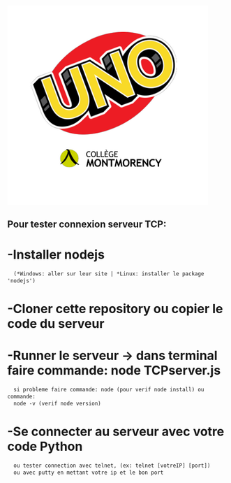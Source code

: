 ![logo](smallLogo.png)
## Pour tester connexion serveur TCP:

# -Installer nodejs
      (*Windows: aller sur leur site | *Linux: installer le package 'nodejs')

# -Cloner cette repository ou copier le code du serveur

# -Runner le serveur -> dans terminal faire commande: node TCPserver.js
      si probleme faire commande: node (pour verif node install) ou commande:
      node -v (verif node version)

# -Se connecter au serveur avec votre code Python
      ou tester connection avec telnet, (ex: telnet [votreIP] [port])
      ou avec putty en mettant votre ip et le bon port



